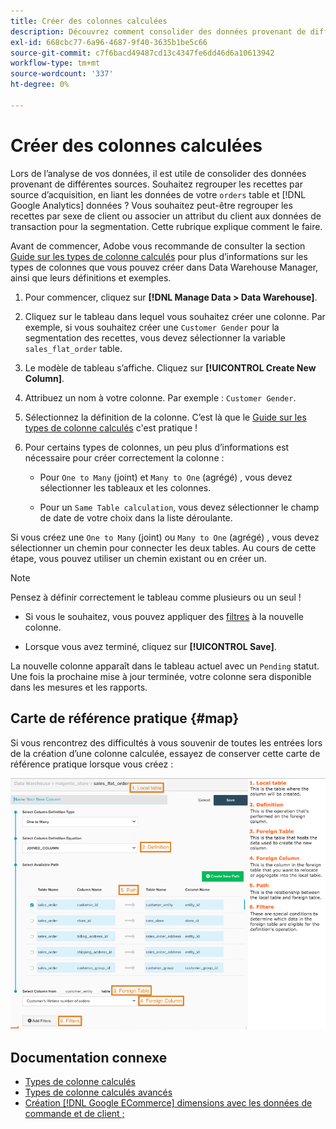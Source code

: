 ```yaml
---
title: Créer des colonnes calculées
description: Découvrez comment consolider des données provenant de différentes sources.
exl-id: 668cbc77-6a96-4687-9f40-3635b1be5c66
source-git-commit: c7f6bacd49487cd13c4347fe6dd46d6a10613942
workflow-type: tm+mt
source-wordcount: '337'
ht-degree: 0%

---
```


# Créer des colonnes calculées

Lors de l’analyse de vos données, il est utile de consolider des données provenant de différentes sources. Souhaitez regrouper les recettes par source d’acquisition, en liant les données de votre `orders` table et [!DNL Google Analytics] données ? Vous souhaitez peut-être regrouper les recettes par sexe de client ou associer un attribut du client aux données de transaction pour la segmentation. Cette rubrique explique comment le faire.

Avant de commencer, Adobe vous recommande de consulter la section [Guide sur les types de colonne calculés](../../data-analyst/data-warehouse-mgr/calc-column-types.md) pour plus d’informations sur les types de colonnes que vous pouvez créer dans Data Warehouse Manager, ainsi que leurs définitions et exemples.

1. Pour commencer, cliquez sur **[!DNL Manage Data > Data Warehouse]**.

1. Cliquez sur le tableau dans lequel vous souhaitez créer une colonne. Par exemple, si vous souhaitez créer une `Customer Gender` pour la segmentation des recettes, vous devez sélectionner la variable `sales_flat_order` table.

1. Le modèle de tableau s’affiche. Cliquez sur **[!UICONTROL Create New Column]**.

1. Attribuez un nom à votre colonne. Par exemple : `Customer Gender`.

1. Sélectionnez la définition de la colonne. C’est là que le [Guide sur les types de colonne calculés](../data-warehouse-mgr/calc-column-types.md) c&#39;est pratique !

1. Pour certains types de colonnes, un peu plus d’informations est nécessaire pour créer correctement la colonne :

   * Pour `One to Many` (joint) et `Many to One` (agrégé) , vous devez sélectionner les tableaux et les colonnes.

   * Pour un `Same Table calculation`, vous devez sélectionner le champ de date de votre choix dans la liste déroulante.

Si vous créez une `One to Many` (joint) ou `Many to One` (agrégé) , vous devez sélectionner un chemin pour connecter les deux tables. Au cours de cette étape, vous pouvez utiliser un chemin existant ou en créer un.

>[!NOTE]
>
>Pensez à définir correctement le tableau comme plusieurs ou un seul !

* Si vous le souhaitez, vous pouvez appliquer des [filtres](../../data-user/reports/ess-manage-data-filters.md) à la nouvelle colonne.

* Lorsque vous avez terminé, cliquez sur **[!UICONTROL Save]**.

La nouvelle colonne apparaît dans le tableau actuel avec un `Pending` statut. Une fois la prochaine mise à jour terminée, votre colonne sera disponible dans les mesures et les rapports.

## Carte de référence pratique {#map}

Si vous rencontrez des difficultés à vous souvenir de toutes les entrées lors de la création d’une colonne calculée, essayez de conserver cette carte de référence pratique lorsque vous créez :

![](../../assets/Calculated_Columns_Example.png)

## Documentation connexe

* [Types de colonne calculés](../data-warehouse-mgr/calc-column-types.md)
* [Types de colonne calculés avancés](../data-warehouse-mgr/adv-calc-columns.md)
* [Création [!DNL Google ECommerce] dimensions avec les données de commande et de client ;](../data-warehouse-mgr/bldg-google-ecomm-dim.md)
